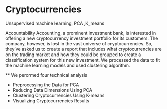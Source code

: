 # Cryptocurrencies
Unsupervised machine learning, PCA ,K_means

Accountability Accounting, a prominent investment bank, is interested in offering a new cryptocurrency investment portfolio for its customers. The company, however, is lost in the vast universe of cryptocurrencies. So, they’ve asked us to create a report that includes what cryptocurrencies are on the trading market and how they could be grouped to create a classification system for this new investment.
We processed the data to fit the machine learning models and used clustering algorithm. 

** We perormed four technical analysis 

- Preprocessing the Data for PCA
- Reducing Data Dimensions Using PCA
- Clustering Cryptocurrencies Using K-means
- Visualizing Cryptocurrencies Results
